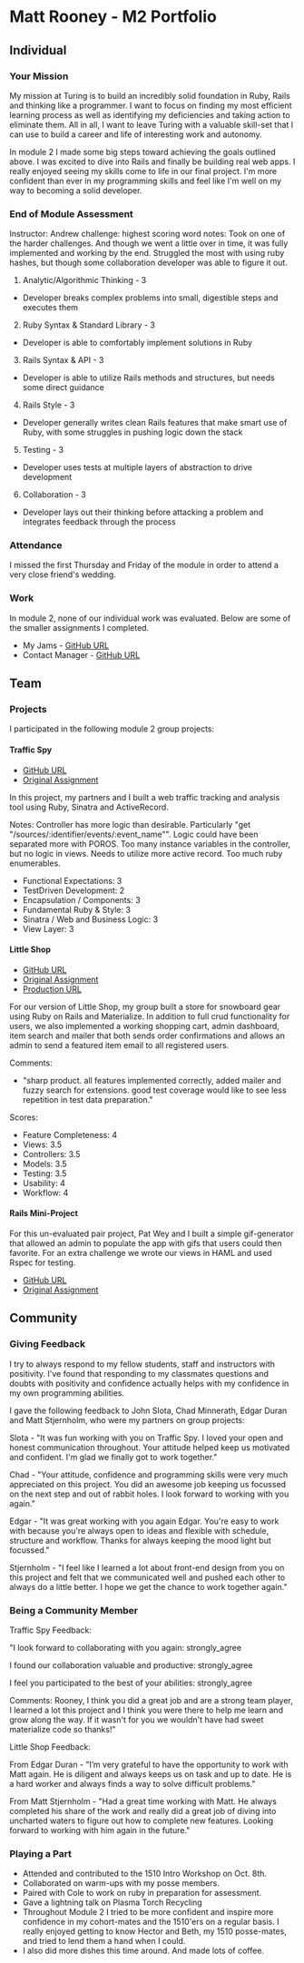 # Matt Rooney - M2 Portfolio

## Individual

### Your Mission

My mission at Turing is to build an incredibly solid foundation in Ruby, Rails and thinking like a programmer. I want to focus on finding my most efficient learning process as well as identifying my deficiencies and taking action to eliminate them. All in all, I want to leave Turing with a valuable skill-set that I can use to build a career and life of interesting work and autonomy.

In module 2 I made some big steps toward achieving the goals outlined above. I was excited to dive into Rails and finally be building real web apps. I really enjoyed seeing my skills come to life in our final project. I'm more confident than ever in my programming skills and feel like I'm well on my way to becoming a solid developer.

### End of Module Assessment

Instructor: Andrew
challenge: highest scoring word
notes: Took on one of the harder challenges. And though we went a little over in time, it was fully implemented and working by the end. Struggled the most with using ruby hashes, but though some collaboration developer was able to figure it out.

1. Analytic/Algorithmic Thinking - 3 
  * Developer breaks complex problems into small, digestible steps and executes them

2. Ruby Syntax & Standard Library - 3 
  * Developer is able to comfortably implement solutions in Ruby

3. Rails Syntax & API - 3 
  * Developer is able to utilize Rails methods and structures, but needs some direct guidance

4. Rails Style - 3 
  * Developer generally writes clean Rails features that make smart use of Ruby, with some struggles in pushing logic down the stack

5. Testing - 3 
  * Developer uses tests at multiple layers of abstraction to drive development

6. Collaboration - 3 
  * Developer lays out their thinking before attacking a problem and integrates feedback through the process

### Attendance

I missed the first Thursday and Friday of the module in order to attend a very close friend's wedding.

### Work

In module 2, none of our individual work was evaluated. Below are some of the smaller assignments I completed.

* My Jams - [GitHub URL](https://github.com/MattRooney/my-jams)
* Contact Manager - [GitHub URL](https://github.com/MattRooney/contact-manager)

## Team

### Projects

I participated in the following module 2 group projects:

#### Traffic Spy

* [GitHub URL](https://github.com/MattRooney/traffic-spy)
* [Original Assignment](https://github.com/turingschool/curriculum/blob/master/source/projects/traffic_spy.markdown)

In this project, my partners and I built a web traffic tracking and analysis tool using Ruby, Sinatra and ActiveRecord.

Notes: Controller has more logic than desirable. Particularly "get "/sources/:identifier/events/:event_name"". Logic could have been separated more with POROS. Too many instance variables in the controller, but no logic in views. Needs to utilize more active record. Too much ruby enumerables.

* Functional Expectations: 3
* TestDriven Development: 2
* Encapsulation / Components: 3
* Fundamental Ruby & Style: 3
* Sinatra / Web and Business Logic: 3
* View Layer: 3

#### Little Shop

* [GitHub URL](https://github.com/MattRooney/GnarPow)
* [Original Assignment](https://github.com/turingschool/curriculum/blob/master/source/projects/little_shop.markdown)
* [Production URL](https://gnarpow.herokuapp.com)

For our version of Little Shop, my group built a store for snowboard gear using Ruby on Rails and Materialize. In addition to full crud functionality for users, we also implemented a working shopping cart, admin dashboard, item search and mailer that both sends order confirmations and allows an admin to send a featured item email to all registered users.

Comments:
* "sharp product. all features implemented correctly, added mailer and fuzzy search for extensions. good test coverage  would like to see less repetition in test data preparation."  

Scores:

* Feature Completeness: 4
* Views: 3.5
* Controllers: 3.5
* Models: 3.5
* Testing: 3.5
* Usability: 4
* Workflow: 4

#### Rails Mini-Project

For this un-evaluated pair project, Pat Wey and I built a simple gif-generator that allowed an admin to populate the app with gifs that users could then favorite. For an extra challenge we wrote our views in HAML and used Rspec for testing.

* [GitHub URL](https://github.com/patwey/gif-generator)
* [Original Assignment](https://github.com/turingschool/challenges/blob/master/rails-mini-project.markdown)


## Community

### Giving Feedback

I try to always respond to my fellow students, staff and instructors with positivity. I've found that responding to my classmates questions and doubts with positivity and confidence actually helps with my confidence in my own programming abilities.

I gave the following feedback to John Slota, Chad Minnerath, Edgar Duran and Matt Stjernholm, who were my partners on group projects:

Slota - "It was fun working with you on Traffic Spy. I loved your open and honest communication throughout. Your attitude helped keep us motivated and confident. I'm glad we finally got to work together."

Chad - "Your attitude, confidence and programming skills were very much appreciated on this project. You did an awesome job keeping us focussed on the next step and out of rabbit holes. I look forward to working with you again."

Edgar - "It was great working with you again Edgar. You're easy to work with because you're always open to ideas and flexible with schedule, structure and workflow. Thanks for always keeping the mood light but focussed."

Stjernholm - "I feel like I learned a lot about front-end design from you on this project and felt that we communicated well and pushed each other to always do a little better. I hope we get the chance to work together again."

### Being a Community Member

Traffic Spy Feedback:

"I look forward to collaborating with you again: strongly_agree

I found our collaboration valuable and productive: strongly_agree

I feel you participated to the best of your abilities: strongly_agree

Comments:
Rooney, I think you did a great job and are a strong team player, I learned a lot this project and I think you were there to help me learn and grow along the way. If it wasn't for you we wouldn't have had sweet materialize code so thanks!"

Little Shop Feedback:

From Edgar Duran - "I’m very grateful to have the opportunity to work with Matt again. He is diligent and always keeps us on task and up to date.  He is a hard worker and always finds a way to solve difficult problems."

From Matt Stjernholm - "Had a great time working with Matt.  He always completed his share of the work and really did a great job of diving into uncharted waters to figure out how to complete new features.  Looking forward to working with him again in the future."

### Playing a Part

* Attended and contributed to the 1510 Intro Workshop on Oct. 8th.
* Collaborated on warm-ups with my posse members.
* Paired with Cole to work on ruby in preparation for assessment.
* Gave a lightning talk on Plasma Torch Recycling
* Throughout Module 2 I tried to be more confident and inspire more confidence in my cohort-mates and the 1510'ers on a regular basis. I really enjoyed getting to know Hector and Beth, my 1510 posse-mates, and tried to lend them a hand when I could.
* I also did more dishes this time around. And made lots of coffee.
